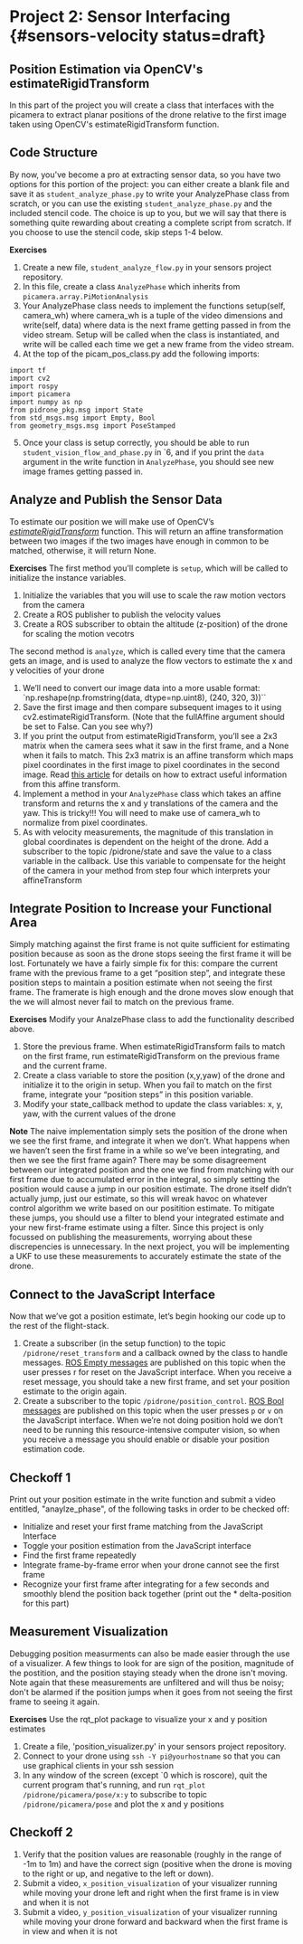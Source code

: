 # Project 2: Sensor Interfacing {#sensors-velocity status=draft}

## Position Estimation via OpenCV's estimateRigidTransform
In this part of the project you will create a class that interfaces with the picamera to extract planar positions of the drone relative to the first image taken using OpenCV's estimateRigidTransform function.

## Code Structure
By now, you've become a pro at extracting sensor data, so you have two options for this portion of the project: you can either create a blank file and save it as `student_analyze_phase.py` to write your AnalyzePhase class from scratch, or you can use the existing `student_analyze_phase.py` and the included stencil code. The choice is up to you, but we will say that there is something quite rewarding about creating a complete script from scratch. If you choose to use the stencil code, skip steps 1-4 below.

**Exercises**
1. Create a new file, `student_analyze_flow.py` in your sensors project repository.
2. In this file, create a class `AnalyzePhase` which inherits from `picamera.array.PiMotionAnalysis`
3. Your AnalyzePhase class needs to implement the functions setup(self, camera_wh) where camera_wh is a tuple of the video dimensions and write(self, data) where data is the next frame getting passed in from the video stream. Setup will be called when the class is instantiated, and write will be called each time we get a new frame from the video stream.
4. At the top of the picam_pos_class.py add the following imports:
  ```
  import tf
  import cv2
  import rospy
  import picamera
  import numpy as np
  from pidrone_pkg.msg import State
  from std_msgs.msg import Empty, Bool
  from geometry_msgs.msg import PoseStamped
  ```
5. Once your class is setup correctly, you should be able to run `student_vision_flow_and_phase.py` in \`6, and if you print the `data` argument in the write function in `AnalyzePhase`, you should see new image frames getting passed in.

## Analyze and Publish the Sensor Data
To estimate our position we will make use of OpenCV’s [<i>estimateRigidTransform</i>](https://docs.opencv.org/3.0-beta/modules/video/doc/motion_analysis_and_object_tracking.html#estimaterigidtransform) function. This will return an affine transformation between two images if the two images have enough in common to be matched, otherwise, it will return None.

**Exercises**
The first method you'll complete is `setup`, which will be called to initialize the instance variables.
  1. Initialize the variables that you will use to scale the raw motion vectors from the camera
  2. Create a ROS publisher to publish the velocity values
  3. Create a ROS subscriber to obtain the altitude (z-position) of the drone for scaling the motion vecotrs

The second method is `analyze`, which is called every time that the camera gets an image, and is used to analyze the flow vectors to estimate the x and y velocities of your drone
  1. We’ll need to convert our image data into a more usable format:
    `np.reshape(np.fromstring(data, dtype=np.uint8), (240, 320, 3))``
  2. Save the first image and then compare subsequent images to it using cv2.estimateRigidTransform. (Note that the fullAffine argument should be set to False. Can you see why?)
  3. If you print the output from estimateRigidTransform, you’ll see a 2x3 matrix when the camera sees what it saw in the first frame, and a None when it fails to match. This 2x3 matrix is an affine transform which maps pixel coordinates in the first image to pixel coordinates in the second image. Read [this article](https://picamera.readthedocs.io/en/release-1.10/api_array.html#pimotionanalysis) for details on how to extract useful information from this affine transform.
  4. Implement a method in your `AnalyzePhase` class which takes an affine transform and returns the x and y translations of the camera and the yaw. This is tricky!!! You will need to make use of camera_wh to normalize from pixel coordinates.
  5. As with velocity measurements, the magnitude of this translation in global coordinates is dependent on the height of the drone. Add a subscriber to the topic /pidrone/state and save the value to a class variable in the callback. Use this variable to compensate for the height of the camera in your method from step four which interprets your affineTransform

## Integrate Position to Increase your Functional Area
Simply matching against the first frame is not quite sufficient for estimating position because as soon as the drone stops seeing the first frame it will be lost. Fortunately we have a fairly simple fix for this: compare the current frame with the previous frame to a get “position step”, and integrate these position steps to maintain a position estimate when not seeing the first frame. The framerate is high enough and the drone moves slow enough that the we will almost never fail to match on the previous frame.

**Exercises**
Modify your AnalzePhase class to add the functionality described above.
1. Store the previous frame. When estimateRigidTransform fails to match on the first frame, run estimateRigidTransform on the previous frame and the current frame.
2. Create a class variable to store the position (x,y,yaw) of the drone and initialize it to the origin in setup. When you fail to match on the first frame, integrate your “position steps” in this position variable.
3. Modify your state_callback method to update the class variables: x, y, yaw, with the current values of the drone

**Note** The naive implementation simply sets the position of the drone when we see the first frame, and integrate it when we don’t. What happens when we haven’t seen the first frame in a while so we’ve been integrating, and then we see the first frame again? There may be some disagreement between our integrated position and the one we find from matching with our first frame due to accumulated error in the integral, so simply setting the position would cause a jump in our position estimate. The drone itself didn’t actually jump, just our estimate, so this will wreak havoc on whatever control algorithm we write based on our positition estimate. To mitigate these jumps, you should use a filter to blend your integrated estimate and your new first-frame estimate using a filter. Since this project is only focussed on publishing the measurements, worrying about these discrepencies is unnecessary. In the next project, you will be implementing a UKF to use these measurements to accurately estimate the state of the drone.

## Connect to the JavaScript Interface
Now that we’ve got a position estimate, let’s begin hooking our code up to the rest of the flight-stack.
  1. Create a subscriber (in the setup function) to the topic `/pidrone/reset_transform` and a callback owned by the class to handle messages. [ROS Empty messages](http://docs.ros.org/lunar/api/std_msgs/html/msg/Empty.html) are published on this topic when the user presses r for reset on the JavaScript interface. When you receive a reset message, you should take a new first frame, and set your position estimate to the origin again.
  2. Create a subscriber to the topic `/pidrone/position_control`. [ROS Bool messages](http://docs.ros.org/lunar/api/std_msgs/html/msg/Bool.html) are published on this topic when the user presses `p` or `v` on the JavaScript interface. When we’re not doing position hold we don’t need to be running this resource-intensive computer vision, so when you receive a message you should enable or disable your position estimation code.

## Checkoff 1
Print out your position estimate in the write function and submit a video entitled, "anaylze_phase", of the following tasks in order to be checked off:
* Initialize and reset your first frame matching from the JavaScript Interface
* Toggle your position estimation from the JavaScript interface
* Find the first frame repeatedly
* Integrate frame-by-frame error when your drone cannot see the first frame
* Recognize your first frame after integrating for a few seconds and smoothly blend the position back together (print out the * delta-position for this part)

## Measurement Visualization
Debugging position measurments can also be made easier through the use of a visualizer. A few things to look for are sign of the position, magnitude of the postition, and the position staying steady when the drone isn't moving. Note again that these measurements are unfiltered and will thus be noisy; don't be alarmed if the position jumps when it goes from not seeing the first frame to seeing it again.

**Exercises**
Use the rqt_plot package to visualize your x and y position estimates
1. Create a file, 'position_visualizer.py' in your sensors project repository.
2. Connect to your drone using `ssh -Y pi@yourhostname` so that you can use graphical clients in your ssh session
3. In any window of the screen (except \`0 which is roscore), quit the current program that's running, and run `rqt_plot /pidrone/picamera/pose/x:y` to subscribe to topic `/pidrone/picamera/pose` and plot the x and y positions

## Checkoff 2
1. Verify that the position values are reasonable (roughly in the range of -1m to 1m) and have the correct sign (positive when the drone is moving to the right or up, and negative to the left or down).
2. Submit a video, `x_position_visualization` of your visualizer running while moving your drone left and right when the first frame is in view and when it is not
3. Submit a video, `y_position_visualization` of your visualizer running while moving your drone forward and backward when the first frame is in view and when it is not
